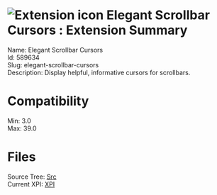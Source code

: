 # ![Extension icon](https://addons.thunderbird.net/user-media/addon_icons/589/589634-64.png?modified=1425193897) Elegant Scrollbar Cursors : Extension Summary

Name: Elegant Scrollbar Cursors  
Id: 589634  
Slug: elegant-scrollbar-cursors  
Description: Display helpful, informative cursors for scrollbars.
  

# Compatibility
Min: 3.0  
Max: 39.0  

# Files

Source Tree: [Src](C:/Dev/Thunderbird/ThunderKdB/xall/xOther/589634-elegant-scrollbar-cursors/src)  
Current XPI: [XPI](C:/Dev/Thunderbird/ThunderKdB/xall/xOther/589634-elegant-scrollbar-cursors/xpi)  



